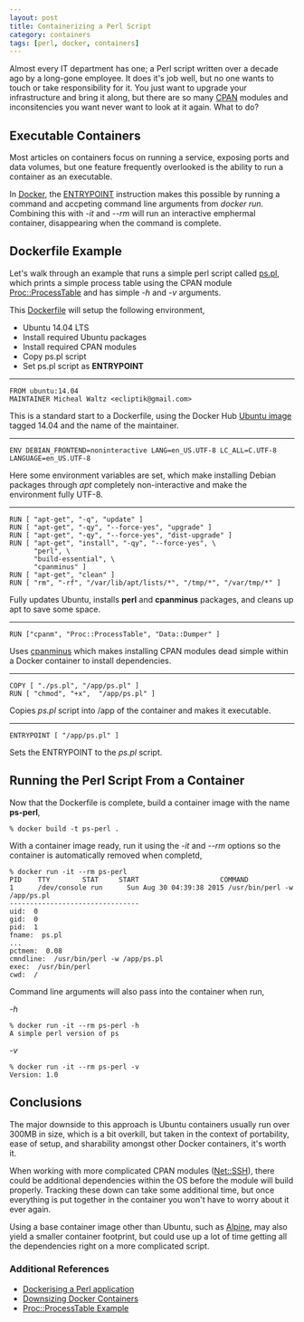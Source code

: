 ```yaml
---
layout: post
title: Containerizing a Perl Script
category: containers
tags: [perl, docker, containers]
---
```


Almost every IT department has one; a Perl script written over a decade ago by a long-gone employee. It does it's job well, but no one wants to touch or take responsibility for it. You just want to upgrade your infrastructure and bring it along, but there are so many [CPAN](http://www.cpan.org/) modules and inconsitencies you want never want to look at it again. What to do?

## Executable Containers

Most articles on containers focus on running a service, exposing ports and data volumes, but one feature frequently overlooked is the ability to run a container as an executable.

In [Docker](https://www.docker.com), the [ENTRYPOINT](https://docs.docker.com/reference/builder/#entrypoint) instruction makes this possible by running a command and accpeting command line arguments from *docker run*. Combining this with *-it* and *--rm* will run an interactive emphermal container, disappearing when the command is complete.

## Dockerfile Example

Let's walk through an example that runs a simple perl script called [ps.pl](https://gist.github.com/ecliptik/9a868cbe348d87a5141a#file-ps-pl), which prints a simple process table using the CPAN module [Proc::ProcessTable](http://search.cpan.org/~durist/Proc-ProcessTable-0.39/ProcessTable.pm) and has simple *-h* and *-v* arguments.

This [Dockerfile](https://gist.github.com/ecliptik/9a868cbe348d87a5141a#file-dockerfile) will setup the following environment,

- Ubuntu 14.04 LTS
- Install required Ubuntu packages
- Install required CPAN modules
- Copy ps.pl script
- Set ps.pl script as **ENTRYPOINT**

---

```
FROM ubuntu:14.04
MAINTAINER Micheal Waltz <ecliptik@gmail.com>
```

This is a standard start to a Dockerfile, using the Docker Hub [Ubuntu image](https://hub.docker.com/_/ubuntu/) tagged 14.04 and the name of the maintainer.

---

```
ENV DEBIAN_FRONTEND=noninteractive LANG=en_US.UTF-8 LC_ALL=C.UTF-8 LANGUAGE=en_US.UTF-8
```

Here some environment variables are set, which make installing Debian packages through *apt* completely non-interactive and make the environment fully UTF-8.

---

```
RUN [ "apt-get", "-q", "update" ]
RUN [ "apt-get", "-qy", "--force-yes", "upgrade" ]
RUN [ "apt-get", "-qy", "--force-yes", "dist-upgrade" ]
RUN [ "apt-get", "install", "-qy", "--force-yes", \
      "perl", \
      "build-essential", \
      "cpanminus" ]
RUN [ "apt-get", "clean" ]
RUN [ "rm", "-rf", "/var/lib/apt/lists/*", "/tmp/*", "/var/tmp/*" ]
```

Fully updates Ubuntu, installs **perl** and **cpanminus** packages, and cleans up apt to save some space.

---

```
RUN ["cpanm", "Proc::ProcessTable", "Data::Dumper" ]
```

Uses [cpanminus](http://search.cpan.org/~miyagawa/App-cpanminus-0.05/cpanm) which makes installing CPAN modules dead simple within a Docker container to install dependencies.

---

```
COPY [ "./ps.pl", "/app/ps.pl" ]
RUN [ "chmod", "+x",  "/app/ps.pl" ]
```

Copies *ps.pl* script into /app of the container and makes it executable.

---

```
ENTRYPOINT [ "/app/ps.pl" ]
```

Sets the ENTRYPOINT to the *ps.pl* script.

## Running the Perl Script From a Container

Now that the Dockerfile is complete, build a container image with the name **ps-perl**,

```shell
% docker build -t ps-perl .
```

With a container image ready, run it using the *-it* and *--rm* options so the container is automatically removed when completd,

```shell
% docker run -it --rm ps-perl
PID    TTY        STAT     START                    COMMAND
1      /dev/console run      Sun Aug 30 04:39:38 2015 /usr/bin/perl -w /app/ps.pl
--------------------------------
uid:  0
gid:  0
pid:  1
fname:  ps.pl
...
pctmem:  0.08
cmndline:  /usr/bin/perl -w /app/ps.pl
exec:  /usr/bin/perl
cwd:  /
```

Command line arguments will also pass into the container when run,

*-h*

```shell
% docker run -it --rm ps-perl -h
A simple perl version of ps
```

*-v*

```shell
% docker run -it --rm ps-perl -v
Version: 1.0
```

## Conclusions

The major downside to this approach is Ubuntu containers usually run over 300MB in size, which is a bit overkill, but taken in the context of portability, ease of setup, and sharability amongst other Docker containers, it's worth it.

When working with more complicated CPAN modules ([Net::SSH](http://search.cpan.org/dist/Net-SSH/SSH.pm)), there could be additional dependencies within the OS before the module will build properly. Tracking these down can take some additional time, but once everything is put together in the container you won't have to worry about it ever again.

Using a base container image other than Ubuntu, such as [Alpine](https://hub.docker.com/_/perl/), may also yield a smaller container footprint, but could use up a lot of time getting all the dependencies right on a more complicated script.

### Additional References

- [Dockerising a Perl application](http://robn.io/docker-perl/)
- [Downsizing Docker Containers](https://intercityup.com/blog/downsizing-docker-containers.html)
- [Proc::ProcessTable Example](http://search.cpan.org/~durist/Proc-ProcessTable-0.39/ProcessTable.pm)
